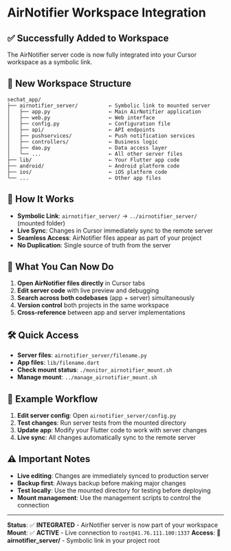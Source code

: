 # AirNotifier Workspace Integration

## ✅ **Successfully Added to Workspace**

The AirNotifier server code is now fully integrated into your Cursor workspace as a symbolic link.

## 📁 **New Workspace Structure**

```
sechat_app/
├── airnotifier_server/          ← Symbolic link to mounted server
│   ├── app.py                   ← Main AirNotifier application
│   ├── web.py                   ← Web interface
│   ├── config.py                ← Configuration file
│   ├── api/                     ← API endpoints
│   ├── pushservices/            ← Push notification services
│   ├── controllers/             ← Business logic
│   ├── dao.py                   ← Data access layer
│   └── ...                      ← All other server files
├── lib/                         ← Your Flutter app code
├── android/                     ← Android platform code
├── ios/                         ← iOS platform code
└── ...                          ← Other app files
```

## 🔗 **How It Works**

- **Symbolic Link**: `airnotifier_server/` → `../airnotifier_server/` (mounted folder)
- **Live Sync**: Changes in Cursor immediately sync to the remote server
- **Seamless Access**: AirNotifier files appear as part of your project
- **No Duplication**: Single source of truth from the server

## 🚀 **What You Can Now Do**

1. **Open AirNotifier files directly** in Cursor tabs
2. **Edit server code** with live preview and debugging
3. **Search across both codebases** (app + server) simultaneously
4. **Version control** both projects in the same workspace
5. **Cross-reference** between app and server implementations

## 🛠️ **Quick Access**

- **Server files**: `airnotifier_server/filename.py`
- **App files**: `lib/filename.dart`
- **Check mount status**: `./monitor_airnotifier_mount.sh`
- **Manage mount**: `../manage_airnotifier_mount.sh`

## 📝 **Example Workflow**

1. **Edit server config**: Open `airnotifier_server/config.py`
2. **Test changes**: Run server tests from the mounted directory
3. **Update app**: Modify your Flutter code to work with server changes
4. **Live sync**: All changes automatically sync to the remote server

## ⚠️ **Important Notes**

- **Live editing**: Changes are immediately synced to production server
- **Backup first**: Always backup before making major changes
- **Test locally**: Use the mounted directory for testing before deploying
- **Mount management**: Use the management scripts to control the connection

---

**Status**: ✅ **INTEGRATED** - AirNotifier server is now part of your workspace
**Mount**: ✅ **ACTIVE** - Live connection to `root@41.76.111.100:1337`
**Access**: 📁 **airnotifier_server/** - Symbolic link in your project root
